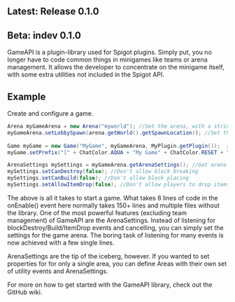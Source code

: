 ## Latest: Release 0.1.0
## Beta: indev 0.1.0
 
 GameAPI is a plugin-library used for Spigot plugins. Simply put, you no longer have to code common things in minigames like teams or arena management. It allows the developer to concentrate on the minigame itself, with some extra utilities not included in the Spigot API.

## Example
Create and configure a game.
```Java
Arena myGameArena = new Arena("myworld"); //Set the arena, with a string parameter for the world name
myGameArena.setLobbySpawn(arena.getWorld().getSpawnLocation)); //Set the lobby spawn, for pre-game waiting.
	
Game myGame = new Game("MyGame", myGameArena, MyPlugin.getPlugin());  //Create the game object
myGame.setPrefix("[" + ChatColor.AQUA + "My Game" + ChatColor.RESET + "]"); //Set the prefix used in messages

ArenaSettings mySettings = myGameArena.getArenaSettings(); //Get arena settings
mySettings.setCanDestroy(false); //Don't allow block breaking
mySettings.setCanBuild(false); //Don't allow block placing
mySettings.setAllowItemDrop(false); //Don't allow players to drop items
```

The above is all it takes to start a game. What takes 8 lines of code in the onEnable() event here normally takes 150+ lines and multiple files without the library. 
One of the most powerful features (excluding team management) of GameAPI are the ArenaSettings. Instead of listening for blockDestroy/Build/ItemDrop events and cancelling, you can simply set the settings for the game arena. The boring task of listening for many events is now achieved with a few single lines. 

ArenaSettings are the tip of the iceberg, however. If you wanted to set properties for for only a single area, you can define Areas with their own set of utility events and ArenaSettings.

For more on how to get started with the GameAPI library, check out the GitHub wiki.
